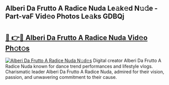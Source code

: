 ## Alberi Da Frutto A Radice Nuda Le𝚊k𝚎d N𝚞𝚍e - Part-vaF Vid𝚎o Photos Le𝚊ks GDBQj

# <h2><a href="http://fbee66x.evod.top/?m=Alberi+Da+Frutto+A+Radice+Nuda">🔗 👉🔴 Alberi Da Frutto A Radice Nuda Vid𝚎o Ph𝚘t𝚘s</a></h2>

[![Alberi Da Frutto A Radice Nuda N𝚞d𝚎s](https://i.imgur.com/8V9OHl7.gif)](http://fbee66x.evod.top/?m=Alberi+Da+Frutto+A+Radice+Nuda)
Digital creator Alberi Da Frutto A Radice Nuda known for dance trend performances and lifestyle vlogs. Charismatic leader Alberi Da Frutto A Radice Nuda, admired for their vision, passion, and unwavering commitment to their cause. 
